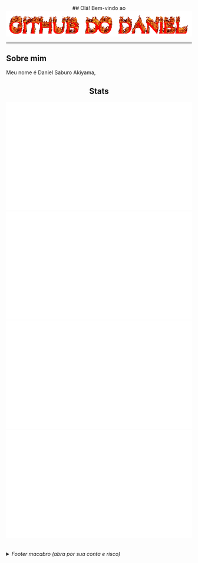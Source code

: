 <div align="center">
  ## Olá! Bem-vindo ao
  <img src="./assets/texto_fogo_legal.gif" alt="Texto em fogo legal" />
</div>

<hr/>

<h2>
  Sobre mim
</h2>
<p>Meu nome é Daniel Saburo Akiyama, </p>

<h2 style="text-align: center;">Stats</h2>

![](https://raw.githubusercontent.com/danielthx23/github-stats/master/generated/overview.svg#gh-dark-mode-only)
![](https://raw.githubusercontent.com/danielthx23/github-stats/master/generated/overview.svg#gh-light-mode-only)
![](https://raw.githubusercontent.com/danielthx23/github-stats/master/generated/languages.svg#gh-dark-mode-only)
![](https://raw.githubusercontent.com/danielthx23/github-stats/master/generated/languages.svg#gh-light-mode-only)

<br/>

<details>
  <summary><i>Footer macabro (abra por sua conta e risco)</i></summary>

  <p>
    <strong>Discord:</strong> danielthx23#2007<br/>
    <strong>GitHub:</strong> é...<br/>
    <strong>Email:</strong> danielakiyama8@gmail.com
  </p>

  <p><em>Mais nada pra ver aqui.</em></p>
  <img src="./assets/club_sweep.gif" alt="GIF estranho" />
</details>
